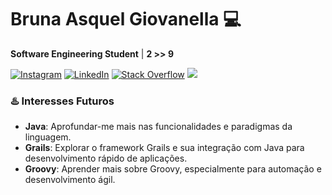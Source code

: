 # Bruna Asquel Giovanella 💻
**Software Engineering Student** | **2 >> 9**

[![Instagram](https://img.shields.io/badge/Instagram-%23E4405F.svg?logo=Instagram&logoColor=white)](https://instagram.com/bruna_giovanella) [![LinkedIn](https://img.shields.io/badge/LinkedIn-%230077B5.svg?logo=linkedin&logoColor=white)](https://www.linkedin.com/in/bruna-giovanella-0aba1927a/) [![Stack Overflow](https://img.shields.io/badge/-Stackoverflow-FE7A16?logo=stack-overflow&logoColor=white)](https://stackoverflow.com/users/27168337/bru) [![](https://visitcount.itsvg.in/api?id=bruna-giovanella&icon=9&color=6)](https://visitcount.itsvg.in) 

### ♨️ Interesses Futuros
- **Java**: Aprofundar-me mais nas funcionalidades e paradigmas da linguagem.
- **Grails**: Explorar o framework Grails e sua integração com Java para desenvolvimento rápido de aplicações.
- **Groovy**: Aprender mais sobre Groovy, especialmente para automação e desenvolvimento ágil.
